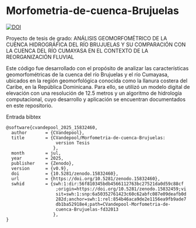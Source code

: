 # Morfometria-de-cuenca-Brujuelas

[![DOI](https://zenodo.org/badge/998150651.svg)](https://doi.org/10.5281/zenodo.15832459)


Proyecto de tesis de grado: ANÁLISIS GEOMORFOMÉTRICO DE LA CUENCA HIDROGRÁFICA DEL RÍO BRUJUELAS Y SU COMPARACIÓN CON LA CUENCA DEL RÍO CUMAYASA EN EL CONTEXTO DE LA REORGANIZACIÓN FLUVIAL

Este código fue desarrollado con el propósito de analizar las características geomorfométricas de la cuenca del río Brujuelas y el río Cumayasa, ubicados en la región geomorfológica conocida como la llanura costera del Caribe, en la República Dominicana. Para ello, se utilizó un modelo digital de elevación con una resolución de 12.5 metros y un algoritmo de hidrología computacional, cuyo desarrollo y aplicación se encuentran documentados en este repositorio.

Entrada bibtex

```
@software{cvandepool_2025_15832460,
  author       = {CVandepool},
  title        = {CVandepool/Morfometria-de-cuenca-Brujuelas:
                   version Tesis
                  },
  month        = jul,
  year         = 2025,
  publisher    = {Zenodo},
  version      = {v0.9},
  doi          = {10.5281/zenodo.15832460},
  url          = {https://doi.org/10.5281/zenodo.15832460},
  swhid        = {swh:1:dir:56f810345bdb4566112763bc27521da0d59c88cf
                   ;origin=https://doi.org/10.5281/zenodo.15832459;vi
                   sit=swh:1:snp:6a50352761423c60c62abfc087e09deafb0d
                   282d;anchor=swh:1:rel:854b46aca9de2e1156ea9fb9ade7
                   db1ba52918e4;path=CVandepool-Morfometria-de-
                   cuenca-Brujuelas-fd32013
                  },
}
```
